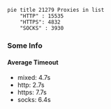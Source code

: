 
```mermaid
pie title 21279 Proxies in list
    "HTTP" : 15535
    "HTTPS": 4832
    "SOCKS" : 3930
```

### Some Info
#### Average Timeout

- mixed: 4.7s
- http: 2.7s
- https: 7.7s
- socks: 6.4s